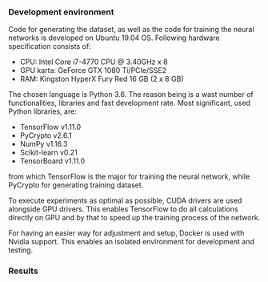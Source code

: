 ### Development environment
Code for generating the dataset, as well as the code for training the neural networks is developed on Ubuntu 19.04 OS. Following hardware specification consists of:
- CPU: Intel Core i7-4770 CPU @ 3.40GHz x 8
- GPU karta: GeForce GTX 1080 Ti/PCIe/SSE2
- RAM: Kingston HyperX Fury Red 16 GB (2 x 8 GB)

The chosen language is Python  3.6. The reason being is a wast number of functionalities, libraries and fast development rate. Most significant, used Python libraries, are:
- TensorFlow v1.11.0
- PyCrypto v2.6.1
- NumPy v1.16.3
- Scikit-learn v0.21
- TensorBoard v1.11.0

from which TensorFlow is the major for training the neural network, while PyCrypto for generating training dataset.

To execute experiments as optimal as possible, CUDA drivers are used alongside GPU drivers. This enables TensorFlow to do all calculations directly on GPU and by that to speed up the training process of the network.

For having an easier way for adjustment and setup, Docker is used with Nvidia support. This enables an isolated environment for development and testing.

### Results
